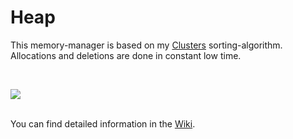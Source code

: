 <h1>Heap</h1>

<p>
This memory-manager is based on my <a href="http://www.github.com/svenbieg/clusters">Clusters</a> sorting-algorithm. Allocations and deletions are done in constant low time.
</p><br />

<img src="https://github.com/svenbieg/Heap/assets/12587394/b3708f2e-b567-413a-98f4-91d7f50338ce.jpg" /><br />
<br />

<p>
You can find detailed information in the <a href="https://github.com/svenbieg/Heap/wiki">Wiki</a>.<br />
